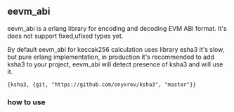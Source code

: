 ## eevm_abi

eevm_abi is a erlang library for encoding and decoding EVM ABI format.
It's does not support fixed,ufixed types yet.

By default eevm_abi for keccak256 calculation uses library esha3 it's slow,
but pure erlang implementation, in production it's recommended to add ksha3
to your project, eevm_abi will detect presence of ksha3 and will use it.

```
{ksha3, {git, "https://github.com/onyxrev/ksha3", "master"}}
```

### how to use



